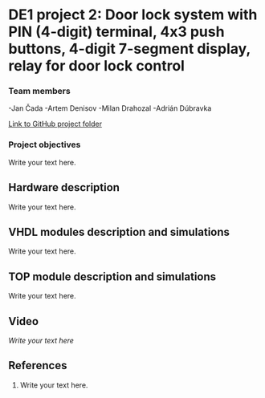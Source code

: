 # DE1 project 2: Door lock system with PIN (4-digit) terminal, 4x3 push buttons, 4-digit 7-segment display, relay for door lock control

### Team members

-Jan Čada
-Artem Denisov
-Milan Drahozal
-Adrián Dúbravka

[Link to GitHub project folder]( http://github.com/xcadaj00/DE1_project)

### Project objectives

Write your text here.


## Hardware description

Write your text here.


## VHDL modules description and simulations

Write your text here.


## TOP module description and simulations

Write your text here.


## Video

*Write your text here*


## References

   1. Write your text here.